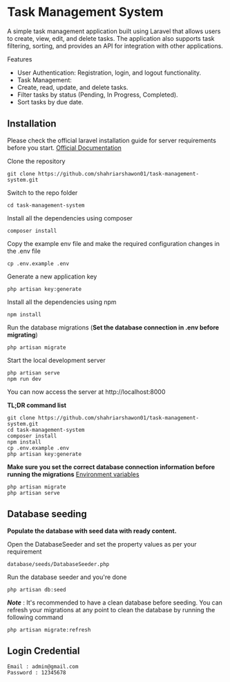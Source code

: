 # Task Management System

A simple task management application built using Laravel that allows users to create, view, edit, and delete tasks. The application also supports task filtering, sorting, and provides an API for integration with other applications.

Features
- User Authentication: Registration, login, and logout functionality.
- Task Management:
- Create, read, update, and delete tasks.
- Filter tasks by status (Pending, In Progress, Completed).
- Sort tasks by due date.

## Installation

Please check the official laravel installation guide for server requirements before you start. [Official Documentation](https://laravel.com/docs/8.x/installation)

Clone the repository

    git clone https://github.com/shahriarshawon01/task-management-system.git

Switch to the repo folder

    cd task-management-system

Install all the dependencies using composer

    composer install

Copy the example env file and make the required configuration changes in the .env file

    cp .env.example .env

Generate a new application key

    php artisan key:generate

Install all the dependencies using npm

    npm install

Run the database migrations (**Set the database connection in .env before migrating**)

    php artisan migrate

Start the local development server

    php artisan serve
    npm run dev

You can now access the server at http://localhost:8000

**TL;DR command list**

    git clone https://github.com/shahriarshawon01/task-management-system.git
    cd task-management-system
    composer install
    npm install
    cp .env.example .env
    php artisan key:generate 
    
**Make sure you set the correct database connection information before running the migrations** [Environment variables](#environment-variables)

    php artisan migrate
    php artisan serve

## Database seeding

**Populate the database with seed data with ready content.**

Open the DatabaseSeeder and set the property values as per your requirement

    database/seeds/DatabaseSeeder.php

Run the database seeder and you're done

    php artisan db:seed

***Note*** : It's recommended to have a clean database before seeding. You can refresh your migrations at any point to clean the database by running the following command

    php artisan migrate:refresh

## Login Credential
    Email : admin@gmail.com
    Password : 12345678

